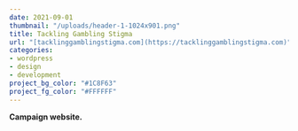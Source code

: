 ```yaml
---
date: 2021-09-01
thumbnail: "/uploads/header-1-1024x901.png"
title: Tackling Gambling Stigma
url: "[tacklinggamblingstigma.com](https://tacklinggamblingstigma.com)"
categories:
- wordpress
- design
- development
project_bg_color: "#1C8F63"
project_fg_color: "#FFFFFF"
---
```


**Campaign website.**
